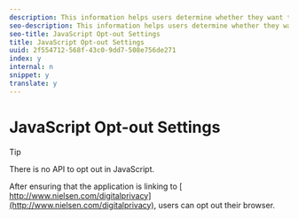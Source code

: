 ```yaml
---
description: This information helps users determine whether they want to opt-in to or opt-out of Nielsen ratings.
seo-description: This information helps users determine whether they want to opt-in to or opt-out of Nielsen ratings.
seo-title: JavaScript Opt-out Settings
title: JavaScript Opt-out Settings
uuid: 2f554712-568f-43c0-9dd7-508e756de271
index: y
internal: n
snippet: y
translate: y
---
```


# JavaScript Opt-out Settings


>[!TIP]
>
>There is no API to opt out in JavaScript.

After ensuring that the application is linking to [ http://www.nielsen.com/digitalprivacy](http://www.nielsen.com/digitalprivacy), users can opt out their browser. 

